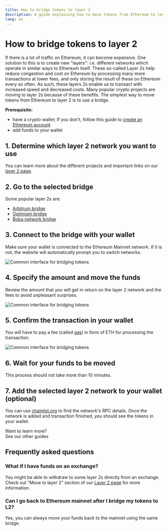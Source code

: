 ```yaml
---
title: How to bridge tokens to layer 2
description: A guide explaining how to move tokens from Ethereum to layer 2 using a bridge.
lang: en
---
```


# How to bridge tokens to layer 2

If there is a lot of traffic on Ethereum, it can become expensive. One solution to this is to create new "layers": i.e. different networks which operate in similar ways to Ethereum itself. These so-called Layer 2s help reduce congestion and cost on Ethereum by processing many more transactions at lower fees, and only storing the result of these on Ethereum every so often. As such, these layers 2s enable us to transact with increased speed and decreased costs. Many popular crypto projects are moving to layer 2s because of these benefits. The simplest way to move tokens from Ethereum to layer 2 is to use a bridge.

**Prerequisite:** 

- have a crypto wallet; If you don't, follow this guide to [create an Ethereum account](/guides/how-to-create-an-ethereum-account/)
- add funds to your wallet

## 1. Determine which layer 2 network you want to use

You can learn more about the different projects and important links on our [layer 2 page](/layer-2/).

## 2. Go to the selected bridge

Some popular layer 2s are:

- [Arbitrum bridge](https://bridge.arbitrum.io/?l2ChainId=42161)
- [Optimism bridge](https://app.optimism.io/bridge/deposit)
- [Boba network bridge](https://gateway.boba.network/)

## 3. Connect to the bridge with your wallet

Make sure your wallet is connected to the Ethereum Mainnet network. If it is not, the website will automatically prompt you to switch networks.

![Common interface for bridging tokens](./bridge1.png)

## 4. Specify the amount and move the funds

Review the amount that you will get in return on the layer 2 network and the fees to avoid unpleasant surprises.

![Common interface for bridging tokens](./bridge2.png)

## 5. Confirm the transaction in your wallet

You will have to pay a fee (called [gas](/glossary/#gas)) in form of ETH for processing the transaction.

![Common interface for bridging tokens](./bridge3.png)

## 6. Wait for your funds to be moved

This process should not take more than 10 minutes.

## 7. Add the selected layer 2 network to your wallet (optional)

You can use [chainlist.org](http://chainlist.org) to find the network's RPC details. Once the network is added and transaction finished, you should see the tokens in your wallet.
<br />

<InfoBanner shouldSpaceBetween emoji=":eyes:">
  <div>Want to learn more?</div>
  <ButtonLink href="/guides/">
    See our other guides
  </ButtonLink>
</InfoBanner>

## Frequently asked questions

### What if I have funds on an exchange?

You might be able to withdraw to some layer 2s directly from an exchange. Check out “Move to layer 2” section of our [Layer 2 page](/layer-2/) for more information.

### Can I go back to Ethereum mainnet after I bridge my tokens to L2?

Yes, you can always move your funds back to the mainnet using the same bridge.
